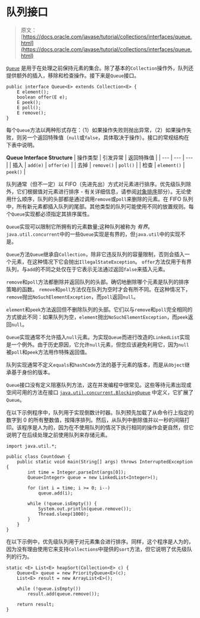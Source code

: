 # 队列接口

> 原文： [https://docs.oracle.com/javase/tutorial/collections/interfaces/queue.html](https://docs.oracle.com/javase/tutorial/collections/interfaces/queue.html)

[`Queue`](https://docs.oracle.com/javase/8/docs/api/java/util/Queue.html) 是用于在处理之前保持元素的集合。除了基本的`Collection`操作外，队列还提供额外的插入，移除和检查操作。接下来是`Queue`接口。

```
public interface Queue<E> extends Collection<E> {
    E element();
    boolean offer(E e);
    E peek();
    E poll();
    E remove();
}

```

每个`Queue`方法以两种形式存在：（1）如果操作失败则抛出异常，（2）如果操作失败，则另一个返回特殊值（`null`或`false`，具体取决于操作）。接口的常规结构在下表中说明。

**Queue Interface Structure**
| 操作类型 | 引发异常 | 返回特殊值 |
| --- | --- | --- |
| 插入 | `add(e)` | `offer(e)` |
| 去掉 | `remove()` | `poll()` |
| 检查 | `element()` | `peek()` |

队列通常（但不一定）以 FIFO（先进先出）方式对元素进行排序。优先级队列除外，它们根据值对元素进行排序 - 有关详细信息，请参阅[对象排序](order.html)部分）。无论使用什么顺序，队列的头部都是通过调用`remove`或`poll`来删除的元素。在 FIFO 队列中，所有新元素都插入队列的尾部。其他类型的队列可能使用不同的放置规则。每个`Queue`实现都必须指定其排序属性。

`Queue`实现可以限制它所拥有的元素数量;这种队列被称为 _有界_。 `java.util.concurrent`中的一些`Queue`实现是有界的，但`java.util`中的实现不是。

`Queue`方法`Queue`继承自`Collection`，除非它违反队列的容量限制，否则会插入一个元素，在这种情况下它会抛出`IllegalStateException`。 `offer`方法仅用于有界队列，与`add`的不同之处仅在于它表示无法通过返回`false`来插入元素。

`remove`和`poll`方法都删除并返回队列的头部。确切地删除哪个元素是队列的排序策略的函数。 `remove`和`poll`方法仅在队列为空时才会有所不同。在这种情况下，`remove`抛出`NoSuchElementException`，而`poll`返回`null`。

`element`和`peek`方法返回但不删除队列的头部。它们以与`remove`和`poll`完全相同的方式彼此不同：如果队列为空，`element`抛出`NoSuchElementException`，而`peek`返回`null`。

`Queue`实现通常不允许插入`null`元素。为实现`Queue`而进行改造的`LinkedList`实现是一个例外。由于历史原因，它允许`null`元素，但您应该避免利用它，因为`null`被`poll`和`peek`方法用作特殊返回值。

队列实现通常不定义`equals`和`hashCode`方法的基于元素的版本，而是从`Object`继承基于身份的版本。

`Queue`接口没有定义阻塞队列方法，这在并发编程中很常见。这些等待元素出现或空间可用的方法在接口 [`java.util.concurrent.BlockingQueue`](https://docs.oracle.com/javase/8/docs/api/java/util/concurrent/BlockingQueue.html) 中定义，它扩展了`Queue`。

在以下示例程序中，队列用于实现倒数计时器。队列预先加载了从命令行上指定的数字到 0 的所有整数值，按降序排列。然后，从队列中删除值并以一秒的间隔打印。该程序是人为的，因为在不使用队列的情况下执行相同的操作会更自然，但它说明了在后续处理之前使用队列来存储元素。

```
import java.util.*;

public class Countdown {
    public static void main(String[] args) throws InterruptedException {
        int time = Integer.parseInt(args[0]);
        Queue<Integer> queue = new LinkedList<Integer>();

        for (int i = time; i >= 0; i--)
            queue.add(i);

        while (!queue.isEmpty()) {
            System.out.println(queue.remove());
            Thread.sleep(1000);
        }
    }
}

```

在以下示例中，优先级队列用于对元素集合进行排序。同样，这个程序是人为的，因为没有理由使用它来支持`Collections`中提供的`sort`方法，但它说明了优先级队列的行为。

```
static <E> List<E> heapSort(Collection<E> c) {
    Queue<E> queue = new PriorityQueue<E>(c);
    List<E> result = new ArrayList<E>();

    while (!queue.isEmpty())
        result.add(queue.remove());

    return result;
}

```